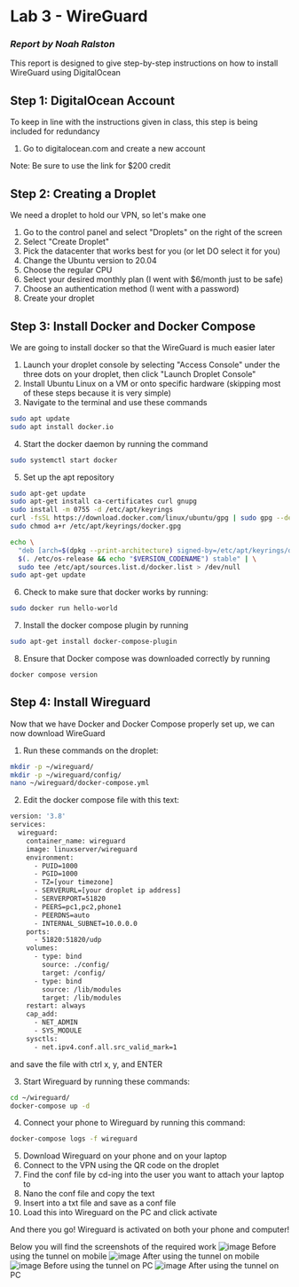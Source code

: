 # Lab 3 - WireGuard
### _Report by Noah Ralston_

This report is designed to give step-by-step instructions on how to install WireGuard using DigitalOcean

## Step 1: DigitalOcean Account
To keep in line with the instructions given in class, this step is being included for redundancy

1. Go to digitalocean.com and create a new account

Note: Be sure to use the link for $200 credit

## Step 2: Creating a Droplet
We need a droplet to hold our VPN, so let's make one
1. Go to the control panel and select "Droplets" on the right of the screen
2. Select "Create Droplet"
3. Pick the datacenter that works best for you (or let DO select it for you)
4. Change the Ubuntu version to 20.04
5. Choose the regular CPU
6. Select your desired monthly plan (I went with $6/month just to be safe)
7. Choose an authentication method (I went with a password)
8. Create your droplet

## Step 3: Install Docker and Docker Compose
We are going to install docker so that the WireGuard is much easier later
1. Launch your droplet console by selecting "Access Console" under the three dots on your droplet, then click "Launch Droplet Console"
2. Install Ubuntu Linux on a VM or onto specific hardware (skipping most of these steps because it is very simple)
3. Navigate to the terminal and use these commands
```sh
sudo apt update
sudo apt install docker.io
```
4. Start the docker daemon by running the command
```sh
sudo systemctl start docker
```
5. Set up the apt repository
```sh
sudo apt-get update
sudo apt-get install ca-certificates curl gnupg
sudo install -m 0755 -d /etc/apt/keyrings
curl -fsSL https://download.docker.com/linux/ubuntu/gpg | sudo gpg --dearmor -o /etc/apt/keyrings/docker.gpg
sudo chmod a+r /etc/apt/keyrings/docker.gpg

echo \
  "deb [arch=$(dpkg --print-architecture) signed-by=/etc/apt/keyrings/docker.gpg] https://download.docker.com/linux/ubuntu \
  $(. /etc/os-release && echo "$VERSION_CODENAME") stable" | \
  sudo tee /etc/apt/sources.list.d/docker.list > /dev/null
sudo apt-get update
```

6. Check to make sure that docker works by running:
```sh
sudo docker run hello-world
```

7. Install the docker compose plugin by running
```sh
sudo apt-get install docker-compose-plugin
```

8. Ensure that Docker compose was downloaded correctly by running
```sh
docker compose version
```

## Step 4: Install Wireguard
Now that we have Docker and Docker Compose properly set up, we can now download WireGuard
1. Run these commands on the droplet:
```sh
mkdir -p ~/wireguard/
mkdir -p ~/wireguard/config/
nano ~/wireguard/docker-compose.yml
```
2. Edit the docker compose file with this text:
```sh
version: '3.8'
services:
  wireguard:
    container_name: wireguard
    image: linuxserver/wireguard
    environment:
      - PUID=1000
      - PGID=1000
      - TZ=[your timezone]
      - SERVERURL=[your droplet ip address]
      - SERVERPORT=51820
      - PEERS=pc1,pc2,phone1
      - PEERDNS=auto
      - INTERNAL_SUBNET=10.0.0.0
    ports:
      - 51820:51820/udp
    volumes:
      - type: bind
        source: ./config/
        target: /config/
      - type: bind
        source: /lib/modules
        target: /lib/modules
    restart: always
    cap_add:
      - NET_ADMIN
      - SYS_MODULE
    sysctls:
      - net.ipv4.conf.all.src_valid_mark=1
```
and save the file with ctrl x, y, and ENTER

3. Start Wireguard by running these commands:
```sh
cd ~/wireguard/
docker-compose up -d
```
4. Connect your phone to Wireguard by running this command:
```sh
docker-compose logs -f wireguard
```
5. Download Wireguard on your phone and on  your laptop
6. Connect to the VPN using the QR code on the droplet
7. Find the conf file by cd-ing into the user you want to attach your laptop to
8. Nano the conf file and copy the text
9. Insert into a txt file and save as a conf file
10. Load this into Wireguard on the PC and click activate

And there you go! Wireguard is activated on both your phone and computer!

Below you will find the screenshots of the required work
![image](IPLeakPhone1.jpg)
Before using the tunnel on mobile
![image](IPLeakPhone2.jpg)
After using the tunnel on mobile
![image](ipleak1.jpg)
Before using the tunnel on PC
![image](ipleak2.jpg)
After using the tunnel on PC

